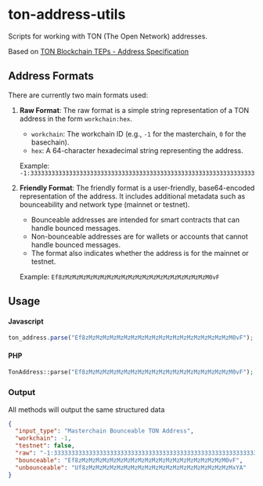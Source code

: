 # ton-address-utils
Scripts for working with TON (The Open Network) addresses.

Based on [TON Blockchain TEPs - Address Specification](https://github.com/ton-blockchain/TEPs/blob/master/text/0002-address.md)

## Address Formats

There are currently two main formats used:

1. **Raw Format**:
   The raw format is a simple string representation of a TON address in the form `workchain:hex`.
   - `workchain`: The workchain ID (e.g., `-1` for the masterchain, `0` for the basechain).
   - `hex`: A 64-character hexadecimal string representing the address.

   Example:
   `-1:3333333333333333333333333333333333333333333333333333333333333333`

2. **Friendly Format**:
   The friendly format is a user-friendly, base64-encoded representation of the address. It includes additional metadata such as bounceability and network type (mainnet or testnet).
   - Bounceable addresses are intended for smart contracts that can handle bounced messages.
   - Non-bounceable addresses are for wallets or accounts that cannot handle bounced messages.
   - The format also indicates whether the address is for the mainnet or testnet.

   Example:
   `Ef8zMzMzMzMzMzMzMzMzMzMzMzMzMzMzMzMzMzMzMzMzM0vF`

## Usage

#### Javascript
```javascript
ton_address.parse("Ef8zMzMzMzMzMzMzMzMzMzMzMzMzMzMzMzMzMzMzMzMzM0vF");
```
#### PHP
```php
TonAddress::parse("Ef8zMzMzMzMzMzMzMzMzMzMzMzMzMzMzMzMzMzMzMzMzM0vF");
```
### Output
All methods will output the same structured data
```json
{
  "input_type": "Masterchain Bounceable TON Address",
  "workchain": -1,
  "testnet": false,
  "raw": "-1:3333333333333333333333333333333333333333333333333333333333333333",
  "bounceable": "Ef8zMzMzMzMzMzMzMzMzMzMzMzMzMzMzMzMzMzMzMzMzM0vF",
  "unbounceable": "Uf8zMzMzMzMzMzMzMzMzMzMzMzMzMzMzMzMzMzMzMzMzMxYA"
}
```
